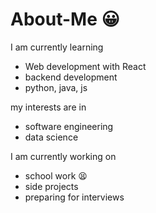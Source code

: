 # About-Me :grinning:


I am currently learning 
- Web development with React
- backend development
- python, java, js

my interests are in
- software engineering
- data science

I am currently working on
- school work 😫
- side projects
- preparing for interviews
